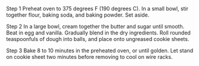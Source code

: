 Step 1
Preheat oven to 375 degrees F (190 degrees C). In a small bowl, stir together flour, baking soda, and baking powder. Set aside.

Step 2
In a large bowl, cream together the butter and sugar until smooth. Beat in egg and vanilla. Gradually blend in the dry ingredients. Roll rounded teaspoonfuls of dough into balls, and place onto ungreased cookie sheets.

Step 3
Bake 8 to 10 minutes in the preheated oven, or until golden. Let stand on cookie sheet two minutes before removing to cool on wire racks.